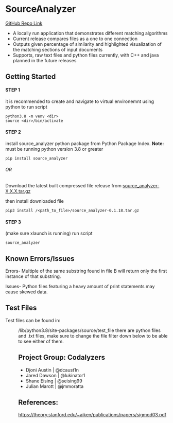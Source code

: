 # SourceAnalyzer 

[GitHub Repo Link](https://github.com/dcaust1n/SourceAnalyzer.git)

- A locally run application that demonstrates different matching algorithms 
- Current release compares files as a one to one connection
- Outputs given percentage of similarity and highlighted visualization of the matching sections of input documents
- Supports, raw text files and python files currently, with C++ and java planned in the future releases

## Getting Started

#### STEP 1 

it is recommended to create and navigate to virtual environemnt using python to run script

    python3.8 -m venv <dir> 
    source <dir>/bin/activate

#### STEP 2

install source_analyzer python package from Python Package Index.
**Note:** must be running python version 3.8 or greater

    pip install source_analyzer


###### OR

Download the latest built compressed file release from [source_analyzer-X.X.X.tar.gz](https://github.com/dcaust1n/SourceAnalyzer/tree/master/dist)



then install downloaded file

    pip3 install /<path_to_file>/source_analyzer-0.1.18.tar.gz


#### STEP 3
(make sure xlaunch is running)
run script

    source_analyzer

## Known Errors/Issues
Errors- 
Multiple of the same substring found in file B will return only the first instance of that substring. 

Issues- 
Python files featuring a heavy amount of print statements may cause skewed data. 

## Test Files
Test files can be found in: 
    <dir>/lib/python3.8/site-packages/source/test_file
there are python files and .txt files, make sure to change the file filter down below to be able to see either of them.

## Project Group: Codalyzers
- Djoni Austin | @dcaust1n
- Jared Dawson | @lukinator1
- Shane Eising | @seising99
- Julian Marott | @jmmoratta

## References: 
https://theory.stanford.edu/~aiken/publications/papers/sigmod03.pdf
